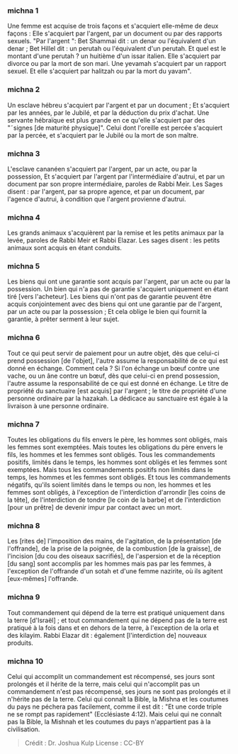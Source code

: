 
### michna 1
Une femme est acquise de trois façons et s'acquiert elle-même de deux façons : Elle s'acquiert par l'argent, par un document ou par des rapports sexuels. "Par l'argent ": Bet Shammai dit : un denar ou l'équivalent d'un denar ; Bet Hillel dit : un perutah ou l'équivalent d'un perutah. Et quel est le montant d'une perutah ? un huitième d'un issar italien. Elle s'acquiert par divorce ou par la mort de son mari. Une yevamah s'acquiert par un rapport sexuel. Et elle s'acquiert par halitzah ou par la mort du yavam".

### michna 2
Un esclave hébreu s'acquiert par l'argent et par un document ; Et s'acquiert par les années, par le Jubilé, et par la déduction du prix d'achat. Une servante hébraïque est plus grande en ce qu'elle s'acquiert par des "˜signes [de maturité physique]". Celui dont l'oreille est percée s'acquiert par la percée, et s'acquiert par le Jubilé ou la mort de son maître.

### michna 3
L'esclave cananéen s'acquiert par l'argent, par un acte, ou par la possession, Et s'acquiert par l'argent par l'intermédiaire d'autrui, et par un document par son propre intermédiaire, paroles de Rabbi Meir. Les Sages disent : par l'argent, par sa propre agence, et par un document, par l'agence d'autrui, à condition que l'argent provienne d'autrui.

### michna 4
Les grands animaux s'acquièrent par la remise et les petits animaux par la levée, paroles de Rabbi Meir et Rabbi Elazar. Les sages disent : les petits animaux sont acquis en étant conduits.

### michna 5
Les biens qui ont une garantie sont acquis par l'argent, par un acte ou par la possession. Un bien qui n'a pas de garantie s'acquiert uniquement en étant tiré [vers l'acheteur]. Les biens qui n'ont pas de garantie peuvent être acquis conjointement avec des biens qui ont une garantie par de l'argent, par un acte ou par la possession ; Et cela oblige le bien qui fournit la garantie, à prêter serment à leur sujet.

### michna 6
Tout ce qui peut servir de paiement pour un autre objet, dès que celui-ci prend possession [de l'objet], l'autre assume la responsabilité de ce qui est donné en échange. Comment cela ? Si l'on échange un bœuf contre une vache, ou un âne contre un bœuf, dès que celui-ci en prend possession, l'autre assume la responsabilité de ce qui est donné en échange. Le titre de propriété du sanctuaire [est acquis] par l'argent ; le titre de propriété d'une personne ordinaire par la hazakah. La dédicace au sanctuaire est égale à la livraison à une personne ordinaire.

### michna 7
Toutes les obligations du fils envers le père, les hommes sont obligés, mais les femmes sont exemptées. Mais toutes les obligations du père envers le fils, les hommes et les femmes sont obligés. Tous les commandements positifs, limités dans le temps, les hommes sont obligés et les femmes sont exemptées. Mais tous les commandements positifs non limités dans le temps, les hommes et les femmes sont obligés. Et tous les commandements négatifs, qu'ils soient limités dans le temps ou non, les hommes et les femmes sont obligés, à l'exception de l'interdiction d'arrondir [les coins de la tête], de l'interdiction de tondre [le coin de la barbe] et de l'interdiction [pour un prêtre] de devenir impur par contact avec un mort.

### michna 8
Les [rites de] l'imposition des mains, de l'agitation, de la présentation [de l'offrande], de la prise de la poignée, de la combustion [de la graisse], de l'incision [du cou des oiseaux sacrifiés], de l'aspersion et de la réception [du sang] sont accomplis par les hommes mais pas par les femmes, à l'exception de l'offrande d'un sotah et d'une femme nazirite, où ils agitent [eux-mêmes] l'offrande.

### michna 9
Tout commandement qui dépend de la terre est pratiqué uniquement dans la terre [d'Israël] ; et tout commandement qui ne dépend pas de la terre est pratiqué à la fois dans et en dehors de la terre, à l'exception de la orla et des kilayim. Rabbi Elazar dit : également [l'interdiction de] nouveaux produits.

### michna 10
Celui qui accomplit un commandement est récompensé, ses jours sont prolongés et il hérite de la terre, mais celui qui n'accomplit pas un commandement n'est pas récompensé, ses jours ne sont pas prolongés et il n'hérite pas de la terre. Celui qui connaît la Bible, la Mishna et les coutumes du pays ne péchera pas facilement, comme il est dit : "Et une corde triple ne se rompt pas rapidement" (Ecclésiaste 4:12). Mais celui qui ne connaît pas la Bible, la Mishnah et les coutumes du pays n'appartient pas à la civilisation.

>Crédit : Dr. Joshua Kulp
>License : CC-BY